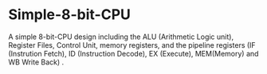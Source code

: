 # Simple-8-bit-CPU

A simple 8-bit-CPU design including the ALU (Arithmetic Logic unit), Register Files, Control Unit, memory registers, and the pipeline registers (IF (Instrution Fetch), ID (Instruction Decode), EX (Execute), MEM(Memory) and WB Write Back) .
